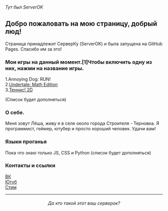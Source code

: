###### Тут был ServerOK

## Добро пожаловать на мою страницу, добрый люд!

Страница принадлежит СерверКу (ServerOK) и была запущена на GitHub Pages. Спасибо им за это!
### Мои игры на данный момент.[1]Чтобы включить одну из них, нажми на название игры. 

1.Annoying Dog: RUN!  
2.[Undertale: Math Edition](https://server-ok.github.io/UnderMath/)  
3.[Теннис! 2D](https://server-ok.github.io/Tennis2d/)  

(Список будет дополняться)



### О себе.
Меня зовут Лёша, живу я в селе около города Строителя - Терновка. Я программист, геймер, ютубер и просто хороший человек. 
Удачи вам!

### Языки проганья
Пока что знаю только JS, CSS и Python (список будет дополняться)
### Контакты и ссылки

[ВК](https://vk.com/serverok2008)  
[Ютуб](https://www.youtube.com/channel/UCAKbapy2TOjI9CgEI_5U9Pw)  
[Стим](https://steamcommunity.com/id/Server_YouTube)  

***
###### <center> Да кто такой этот ваш серверок? </center> ######
